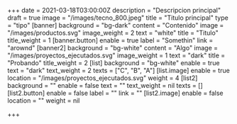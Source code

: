 +++
date = 2021-03-18T03:00:00Z
description = "Descripcion principal"
draft = true
image = "/images/tecno_800.jpeg"
title = "Titulo principal"
type = "tipo"
[banner]
background = "bg-dark"
content = "Contenido"
image = "/images/productos.svg"
image_weight = 2
text = "white"
title = "Titulo"
title_weight = 1
[banner.button]
enable = true
label = "Somethin"
link = "arownd"
[banner2]
background = "bg-white"
content = "Algo"
image = "/images/proyectos_ejecutados.svg"
image_weight = 1
text = "dark"
title = "Probando"
title_weight = 2
[list]
background = "bg-white"
enable = true
text = "dark"
text_weight = 2
texts = ["C", "B", "A"]
[list.image]
enable = true
location = "/images/proyectos_ejecutados.svg"
weight = 4
[list2]
background = ""
enable = false
text = ""
text_weight = nil
texts = []
[list2.button]
enable = false
label = ""
link = ""
[list2.image]
enable = false
location = ""
weight = nil

+++
